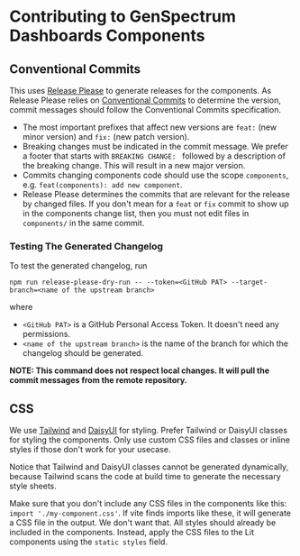# Contributing to GenSpectrum Dashboards Components

## Conventional Commits

This uses [Release Please](https://github.com/google-github-actions/release-please-action)
to generate releases for the components.
As Release Please relies on [Conventional Commits](https://www.conventionalcommits.org/) to determine the version,
commit messages should follow the Conventional Commits specification.

* The most important prefixes that affect new versions are `feat:` (new minor version) and `fix:` (new patch version).
* Breaking changes must be indicated in the commit message.
  We prefer a footer that starts with `BREAKING CHANGE: ` followed by a description of the breaking change.
  This will result in a new major version.
* Commits changing components code should use the scope `components`, e.g. `feat(components): add new component`.
* Release Please determines the commits that are relevant for the release by changed files.
  If you don't mean for a `feat` or `fix` commit to show up in the components change list,
  then you must not edit files in `components/` in the same commit.

### Testing The Generated Changelog

To test the generated changelog, run

```shell
npm run release-please-dry-run -- --token=<GitHub PAT> --target-branch=<name of the upstream branch>
```

where
* `<GitHub PAT>` is a GitHub Personal Access Token. It doesn't need any permissions.
* `<name of the upstream branch>` is the name of the branch for which the changelog should be generated.

__NOTE: This command does not respect local changes. It will pull the commit messages from the remote repository.__

## CSS

We use [Tailwind](https://tailwindcss.com/) and [DaisyUI](https://daisyui.com/) for styling.
Prefer Tailwind or DaisyUI classes for styling the components.
Only use custom CSS files and classes or inline styles if those don't work for your usecase.

Notice that Tailwind and DaisyUI classes cannot be generated dynamically,
because Tailwind scans the code at build time to generate the necessary style sheets.

Make sure that you don't include any CSS files in the components like this:
`import './my-component.css'`.
If vite finds imports like these, it will generate a CSS file in the output.
We don't want that. All styles should already be included in the components.
Instead, apply the CSS files to the Lit components using the `static styles` field. 
